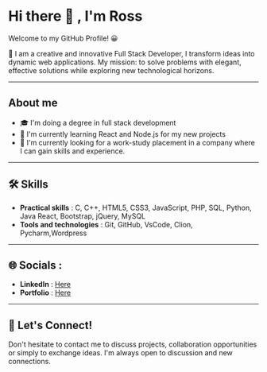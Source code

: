 # Hi there 👋 , I'm Ross


Welcome to my GitHub Profile! 😀

🚀 I am a creative and innovative Full Stack Developer, I transform ideas into dynamic web applications. My mission: to solve problems with elegant, effective solutions while exploring new technological horizons.

---

## About me

- 🎓 I'm doing a degree in full stack development
- 🌴 I'm currently learning React and Node.js for my new projects
- 💼 I'm currently looking for a work-study placement in a company where I can gain skills and experience.

---

## 🛠️ Skills

- **Practical skills** : C, C++, HTML5, CSS3, JavaScript, PHP, SQL, Python, Java
 React, Bootstrap, jQuery, MySQL
- **Tools and technologies** : Git, GitHub, VsCode, Clion, Pycharm,Wordpress

---

## 🌐 Socials :

- **LinkedIn** : [Here](https://www.linkedin.com/in/ross-gildas-ketcha-a39a172b0/)
- **Portfolio** : [Here](https://ross260.github.io/Portfolio/)

---

## 🤝 Let's Connect!

Don't hesitate to contact me to discuss projects, collaboration opportunities or simply to exchange ideas. I'm always open to discussion and new connections.

